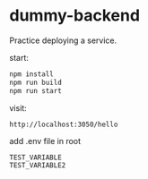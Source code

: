 # dummy-backend

Practice deploying a service.

start:
```bash
npm install
npm run build
npm run start
```

visit:
```bash
http://localhost:3050/hello
```


add .env file in root
```
TEST_VARIABLE 
TEST_VARIABLE2
```